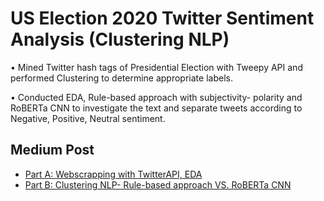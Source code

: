 # US Election 2020 Twitter Sentiment Analysis (Clustering NLP)
• Mined Twitter hash tags of Presidential Election with Tweepy API and performed Clustering to determine appropriate labels.

• Conducted EDA, Rule-based approach with subjectivity- polarity and RoBERTa CNN to investigate the text and separate tweets according to Negative, Positive, Neutral sentiment.

## Medium Post
- [Part A: Webscrapping with TwitterAPI, EDA](//) 
- [Part B: Clustering NLP- Rule-based approach VS. RoBERTa CNN ](//)

